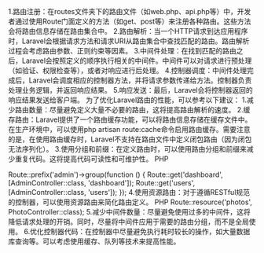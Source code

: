 

1.路由注册：在routes文件夹下的路由文件（如web.php、api.php等）中，开发者通过使用Route门面定义的方法（如get、post等）来注册各种路由。这些方法会将路由信息存储在路由集合中。
2.路由解析：当一个HTTP请求到达应用程序时，Laravel会根据请求方法和请求URI从路由集合中查找匹配的路由。路由解析过程会考虑路由参数、正则约束等因素。
3.中间件处理：在找到匹配的路由之后，Laravel会按照定义的顺序执行相关的中间件。中间件可以对请求进行预处理（如验证、权限检查等），或者对响应进行后处理。
4.控制器调度：中间件处理完成后，Laravel会调度相应的控制器方法，并将请求参数传递给方法。控制器负责处理业务逻辑，并返回响应结果。
5.响应发送：最后，Laravel会将控制器返回的响应结果发送给客户端。
为了优化Laravel路由的性能，可以参考以下建议：
1.减少路由数量：尽量避免定义大量不必要的路由，这将提高路由解析的速度。
2.缓存路由：Laravel提供了一个路由缓存功能，可以将路由信息存储在缓存文件中。在生产环境中，可以使用php artisan route:cache命令启用路由缓存。需要注意的是，在使用路由缓存时，Laravel不支持在路由文件中定义闭包路由（因为闭包无法序列化）。
3.使用分组和前缀：在定义路由时，可以使用路由分组和前缀来减少重复代码。这将提高代码可读性和可维护性。
PHP

Route::prefix('admin')->group(function () {
    Route::get('dashboard', [AdminController::class, 'dashboard']);
    Route::get('users', [AdminController::class, 'users']);
});
4.使用资源路由：对于遵循RESTful规范的控制器，可以使用资源路由来简化路由定义。
PHP
Route::resource('photos', PhotoController::class);
5.减少中间件数量：尽量避免使用过多的中间件，这将降低请求处理的开销。同时，尽量将中间件应用于需要的路由分组，而不是全局使用。
6.优化控制器代码：在控制器中尽量避免执行耗时较长的操作，如大量数据库查询等。可以考虑使用缓存、队列等技术来提高性能。